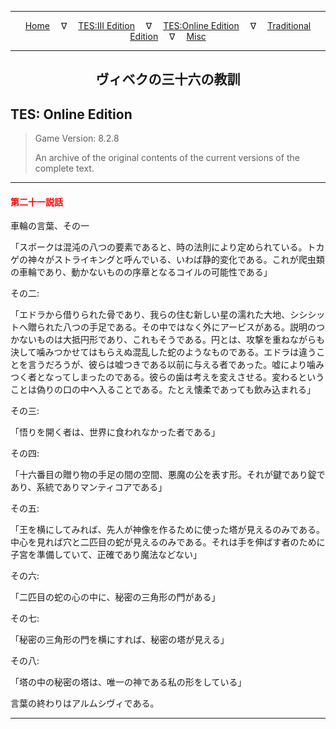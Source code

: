 
---

<!-- Jekyll Page Links -->

<center>
<a href="../../../../index.html">Home</a>
&emsp;&nabla;&emsp;
<a href="../../../index-tes3.html">TES:III Edition</a>
&emsp;&nabla;&emsp;
<a href="../../../index-teso.html">TES:Online Edition</a>
&emsp;&nabla;&emsp;
<a href="../../../index-traditional.html">Traditional Edition</a>
&emsp;&nabla;&emsp;
<a href="../../../index-misc.html">Misc</a>
</center>

<!-- Markdown Body Below: -->

---

<center>
<h2><span style="font-family:Georgia">ヴィベクの三十六の教訓</span></h2>
</center>

## TES: Online Edition

> Game Version: 8.2.8
>
> An archive of the original contents of the current versions of the complete text.

---

#### <span style="color:red">第二十一説話</span>

車輪の言葉、その一

「スポークは混沌の八つの要素であると、時の法則により定められている。トカゲの神々がストライキングと呼んでいる、いわば静的変化である。これが爬虫類の車輪であり、動かないものの序章となるコイルの可能性である」

その二:

「エドラから借りられた骨であり、我らの住む新しい星の濡れた大地、シシシットへ贈られた八つの手足である。その中ではなく外にアービスがある。説明のつかないものは大抵円形であり、これもそうである。円とは、攻撃を重ねながらも決して噛みつかせてはもらえぬ混乱した蛇のようなものである。エドラは違うことを言うだろうが、彼らは嘘つきである以前に与える者であった。嘘により噛みつく者となってしまったのである。彼らの歯は考えを変えさせる。変わるということは偽りの口の中へ入ることである。たとえ懐柔であっても飲み込まれる」

その三:

「悟りを開く者は、世界に食われなかった者である」

その四:

「十六番目の贈り物の手足の間の空間、悪魔の公を表す形。それが鍵であり錠であり、系統でありマンティコアである」

その五:

「王を横にしてみれば、先人が神像を作るために使った塔が見えるのみである。中心を見れば穴と二匹目の蛇が見えるのみである。それは手を伸ばす者のために子宮を準備していて、正確であり魔法などない」

その六:

「二匹目の蛇の心の中に、秘密の三角形の門がある」

その七:

「秘密の三角形の門を横にすれば、秘密の塔が見える」

その八:

「塔の中の秘密の塔は、唯一の神である私の形をしている」

言葉の終わりはアルムシヴィである。

---
